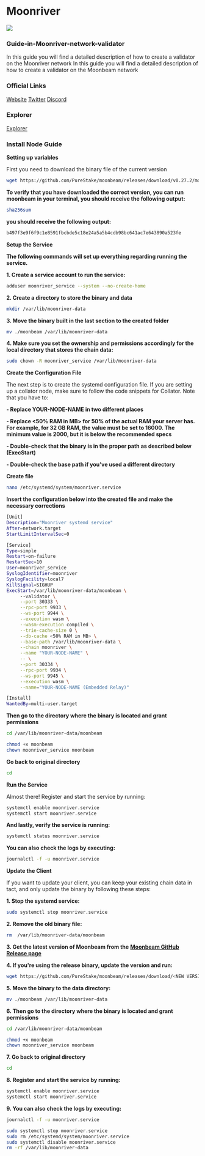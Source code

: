 # Moonriver

![](https://user-images.githubusercontent.com/83699173/201930807-6ea0c7cc-6fd0-43df-a833-bdd99a8f79f7.jpg)

### Guide-in-Moonriver-network-validator

In this guide you will find a detailed description of how to create a validator on the Moonriver network In this guide you will find a detailed description of how to create a validator on the Moonbeam network

### Official Links

[Website](https://moonbeam.network/) [Twitter](https://twitter.com/MoonbeamNetwork) [Discord](https://discord.gg/moonbeam)

### Explorer

[Explorer](https://telemetry.polkadot.io/#list/0x401a1f9dca3da46f5c4091016c8a2f26dcea05865116b286f60f668207d1474b)

### Install Node Guide

**Setting up variables**

First you need to download the binary file of the current version

```bash
wget https://github.com/PureStake/moonbeam/releases/download/v0.27.2/moonbeam
```

**To verify that you have downloaded the correct version, you can run moonbeam in your terminal, you should receive the following output:**

```bash
sha256sum
```

**you should receive the following output:**

```bash
b497f3e9f6f9c1e8591fbcbde5c18e24a5a5b4cdb98bc641ac7e643890a523fe
```

**Setup the Service**

**The following commands will set up everything regarding running the service.**

**1. Create a service account to run the service:**

```bash
adduser moonriver_service --system --no-create-home
```

**2. Create a directory to store the binary and data**

```bash
mkdir /var/lib/moonriver-data
```

**3. Move the binary built in the last section to the created folder**

```bash
mv ./moonbeam /var/lib/moonriver-data
```

**4. Make sure you set the ownership and permissions accordingly for the local directory that stores the chain data:**

```bash
sudo chown -R moonriver_service /var/lib/moonriver-data
```

**Create the Configuration File**

The next step is to create the systemd configuration file. If you are setting up a collator node, make sure to follow the code snippets for Collator. Note that you have to:

**- Replace YOUR-NODE-NAME in two different places**

**- Replace <50% RAM in MB> for 50% of the actual RAM your server has. For example, for 32 GB RAM, the value must be set to 16000. The minimum value is 2000, but it is below the recommended specs**

**- Double-check that the binary is in the proper path as described below (ExecStart)**

**- Double-check the base path if you've used a different directory**

**Create file**

```bash
nano /etc/systemd/system/moonriver.service
```

**Insert the configuration below into the created file and make the necessary corrections**

```bash
[Unit]
Description="Moonriver systemd service"
After=network.target
StartLimitIntervalSec=0

[Service]
Type=simple
Restart=on-failure
RestartSec=10
User=moonriver_service
SyslogIdentifier=moonriver
SyslogFacility=local7
KillSignal=SIGHUP
ExecStart=/var/lib/moonriver-data/moonbeam \
     --validator \
     --port 30333 \
     --rpc-port 9933 \
     --ws-port 9944 \
     --execution wasm \
     --wasm-execution compiled \
     --trie-cache-size 0 \
     --db-cache <50% RAM in MB> \
     --base-path /var/lib/moonriver-data \
     --chain moonriver \
     --name "YOUR-NODE-NAME" \
     -- \
     --port 30334 \
     --rpc-port 9934 \
     --ws-port 9945 \
     --execution wasm \
     --name="YOUR-NODE-NAME (Embedded Relay)"

[Install]
WantedBy=multi-user.target
```

**Then go to the directory where the binary is located and grant permissions**

```bash
cd /var/lib/moonriver-data/moonbeam
```

```bash
chmod +x moonbeam
chown moonriver_service moonbeam
```

**Go back to original directory**

```bash
cd 
```

**Run the Service**

Almost there! Register and start the service by running:

```bash
systemctl enable moonriver.service
systemctl start moonriver.service
```

**And lastly, verify the service is running:**

```bash
systemctl status moonriver.service
```

**You can also check the logs by executing:**

```bash
journalctl -f -u moonriver.service
```

**Update the Client**

If you want to update your client, you can keep your existing chain data in tact, and only update the binary by following these steps:

**1. Stop the systemd service:**

```bash
sudo systemctl stop moonriver.service
```

**2. Remove the old binary file:**

```bash
rm  /var/lib/moonriver-data/moonbeam
```

**3. Get the latest version of Moonbeam from the** [**Moonbeam GitHub Release page**](https://github.com/PureStake/moonbeam/releases/)

**4. If you're using the release binary, update the version and run:**

```bash
wget https://github.com/PureStake/moonbeam/releases/download/<NEW VERSION TAG HERE>/moonbeam
```

**5. Move the binary to the data directory:**

```bash
mv ./moonbeam /var/lib/moonriver-data
```

**6. Then go to the directory where the binary is located and grant permissions**

```bash
cd /var/lib/moonriver-data/moonbeam
```

```bash
chmod +x moonbeam
chown moonriver_service moonbeam
```

**7. Go back to original directory**

```bash
cd 
```

**8. Register and start the service by running:**

```bash
systemctl enable moonriver.service 
systemctl start moonriver.service 
```

**9. You can also check the logs by executing:**

```bash
journalctl -f -u moonriver.service 
```

```bash
sudo systemctl stop moonriver.service
sudo rm /etc/systemd/system/moonriver.service
sudo systemctl disable moonriver.service
rm -rf /var/lib/moonriver-data
```
